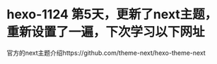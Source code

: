 # hexo-1124 第5天，更新了next主题，重新设置了一遍，下次学习以下网址
官方的next主题介绍https://github.com/theme-next/hexo-theme-next
